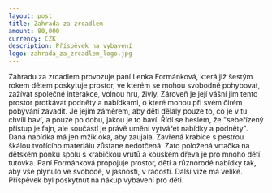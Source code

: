 ```yaml
---
layout: post
title: Zahrada za zrcadlem
amount: 80,000
currency: CZK
description: Příspěvek na vybavení
logo: zahrada_za_zrcadlem_logo.jpg
---
```


Zahradu za zrcadlem provozuje paní Lenka Formánková, která již šestým rokem dětem poskytuje prostor, ve kterém se mohou svobodně pohybovat, zažívat společné interakce, volnou hru, živly. Zároveň je její vášní jim tento prostor protkávat podněty a nabídkami, o které mohou při svém čirém pobývání zavadit. Je jejím záměrem, aby děti dělaly pouze to, co je v tu chvíli baví, a pouze po dobu, jakou je to baví. Řídí se heslem, že "sebeřízený přistup je fajn, ale součástí je právě umění vytvářet nabídky a podněty". Daná nabídka má jen mžik oka, aby zaujala. Zavřená krabice s pestrou škálou tvořícího materiálu zůstane nedotčená. Zato položená vrtačka na dětském ponku spolu s krabičkou vrutů a kouskem dřeva je pro mnoho dětí tutovka. Paní Formánková propojuje prostor, děti a různorodé nabídky tak, aby vše plynulo ve svobodě, v jasnosti, v radosti. Další vize má veliké. Příspěvek byl poskytnut na nákup vybavení pro děti. 
